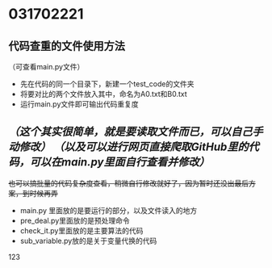 # 031702221
代码查重的文件使用方法
---
（可查看main.py文件）
- 先在代码的同一个目录下，新建一个test_code的文件夹
- 将要对比的两个文件放入其中，命名为A0.txt和B0.txt
- 运行main.py文件即可输出代码重复度

*（这个其实很简单，就是要读取文件而已，可以自己手动修改）*
*（以及可以进行网页直接爬取GitHub里的代码，可以在main.py里面自行查看并修改）*
---
~~也可以搞批量的代码复杂度查看，稍微自行修改就好了，因为暂时还没出最后方案，到时候再弄~~

- main.py 里面放的是要运行的部分，以及文件读入的地方
- pre_deal.py里面放的是预处理命令
- check_it.py里面放的是主要算法的代码
- sub_variable.py放的是关于变量代换的代码
 
123